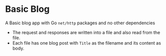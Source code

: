 # Basic Blog
A Basic blog app with Go `net/http` packages and no other dependencies
- The request and responses are written into a file and also read from the file.
- Each file has one blog post with `Title` as the filename and its content as body.